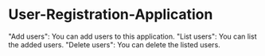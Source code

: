 # User-Registration-Application

"Add users": You can add users to this application.
"List users": You can list the added users.
"Delete users": You can delete the listed users.

